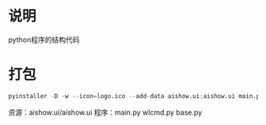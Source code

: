# 说明
python程序的结构代码

# 打包
```python
pyinstaller -D -w --icon=logo.ico --add-data aishow.ui;aishow.ui main.py wlcmd.py base.py
```

资源：aishow.ui/aishow.ui
程序：main.py wlcmd.py base.py